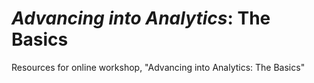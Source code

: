# _Advancing into Analytics_: The Basics
Resources for online workshop, "Advancing into Analytics: The Basics" 
